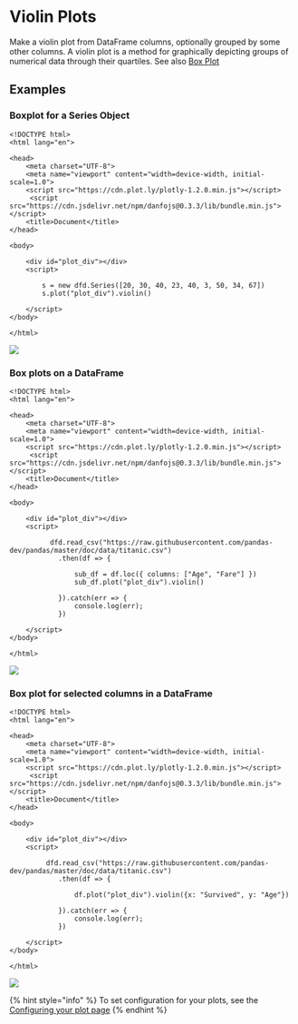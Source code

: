 # Violin Plots

Make a violin plot from DataFrame columns, optionally grouped by some other columns. A violin plot is a method for graphically depicting groups of numerical data through their quartiles. See also [Box Plot](box-plots.md)

## Examples

### Boxplot for a Series Object

```markup
<!DOCTYPE html>
<html lang="en">

<head>
    <meta charset="UTF-8">
    <meta name="viewport" content="width=device-width, initial-scale=1.0">
    <script src="https://cdn.plot.ly/plotly-1.2.0.min.js"></script> 
     <script src="https://cdn.jsdelivr.net/npm/danfojs@0.3.3/lib/bundle.min.js"></script>
    <title>Document</title>
</head>

<body>

    <div id="plot_div"></div>
    <script>

        s = new dfd.Series([20, 30, 40, 23, 40, 3, 50, 34, 67])
        s.plot("plot_div").violin()
         
    </script>
</body>

</html>

```

![](../../.gitbook/assets/newplot-25-.png)

### Box plots on a DataFrame

```markup
<!DOCTYPE html>
<html lang="en">

<head>
    <meta charset="UTF-8">
    <meta name="viewport" content="width=device-width, initial-scale=1.0">
    <script src="https://cdn.plot.ly/plotly-1.2.0.min.js"></script> 
     <script src="https://cdn.jsdelivr.net/npm/danfojs@0.3.3/lib/bundle.min.js"></script>
    <title>Document</title>
</head>

<body>

    <div id="plot_div"></div>
    <script>

          dfd.read_csv("https://raw.githubusercontent.com/pandas-dev/pandas/master/doc/data/titanic.csv")
            .then(df => {

                sub_df = df.loc({ columns: ["Age", "Fare"] })
                sub_df.plot("plot_div").violin()

            }).catch(err => {
                console.log(err);
            })

    </script>
</body>

</html>

```

![](../../.gitbook/assets/newplot-26-.png)

### Box plot for selected columns in a DataFrame

```markup
<!DOCTYPE html>
<html lang="en">

<head>
    <meta charset="UTF-8">
    <meta name="viewport" content="width=device-width, initial-scale=1.0">
    <script src="https://cdn.plot.ly/plotly-1.2.0.min.js"></script> 
     <script src="https://cdn.jsdelivr.net/npm/danfojs@0.3.3/lib/bundle.min.js"></script>
    <title>Document</title>
</head>

<body>

    <div id="plot_div"></div>
    <script>

         dfd.read_csv("https://raw.githubusercontent.com/pandas-dev/pandas/master/doc/data/titanic.csv")
            .then(df => {

                df.plot("plot_div").violin({x: "Survived", y: "Age"})

            }).catch(err => {
                console.log(err);
            })

    </script>
</body>

</html>

```

![](../../.gitbook/assets/newplot-27-.png)

{% hint style="info" %}
To set configuration for your plots, see the [Configuring your plot page](configuring-your-plots.md)
{% endhint %}

